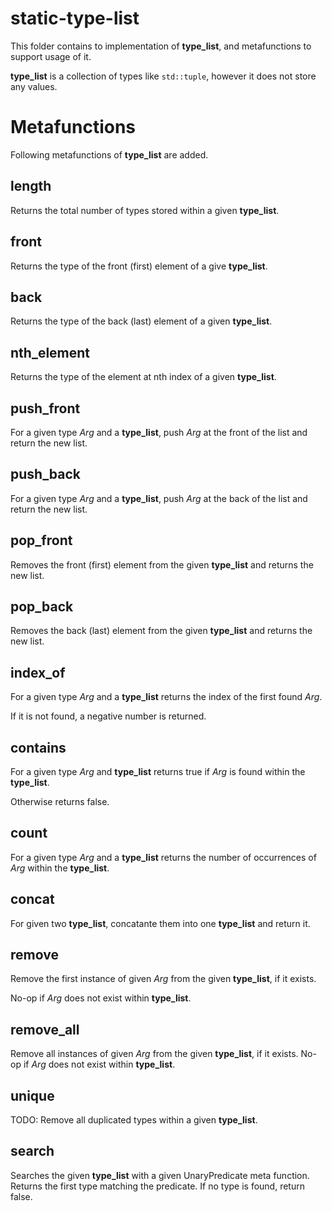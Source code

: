 # static-type-list

This folder contains to implementation of **type_list**, and metafunctions to support usage of it.

**type_list** is a collection of types like ``std::tuple``, however it does not store any values.

# Metafunctions

Following metafunctions of **type_list** are added.

## length

Returns the total number of types stored within a given **type_list**.

## front

Returns the type of the front (first) element of a give **type_list**. 

## back

Returns the type of the back (last) element of a given **type_list**.

## nth_element

Returns the type of the element at nth index of a given **type_list**.

## push_front

For a given type *Arg* and a **type_list**, push *Arg* at the front of the list and return the new list.

## push_back

For a given type *Arg* and a **type_list**, push *Arg* at the back of the list and return the new list.

## pop_front

Removes the front (first) element from the given **type_list** and returns the new list.

## pop_back

Removes the back (last) element from the given **type_list** and returns the new list.

## index_of

For a given type *Arg* and a **type_list** returns the index of the first found *Arg*. 

If it is not found, a negative number is returned.

## contains

For a given type *Arg* and **type_list** returns true if *Arg* is found within the **type_list**.

Otherwise returns false.

## count

For a given type *Arg* and a **type_list** returns the number of occurrences of *Arg* within the **type_list**.

## concat

For given two **type_list**, concatante them into one **type_list** and return it.

## remove

Remove the first instance of given *Arg* from the given **type_list**, if it exists.

No-op if *Arg* does not exist within **type_list**.

## remove_all

Remove all instances of given *Arg* from the given **type_list**, if it exists. No-op if *Arg* does not exist within **type_list**.

## unique

TODO: Remove all duplicated types within a given **type_list**.

## search

Searches the given **type_list** with a given UnaryPredicate meta function. Returns the first type matching the predicate. If no type is found, return false.
